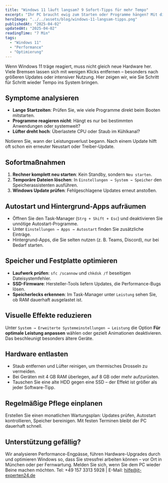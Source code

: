 ```yaml
---
title: "Windows 11 läuft langsam? 9 Sofort-Tipps für mehr Tempo"
excerpt: "Ihr PC braucht ewig zum Starten oder Programme hängen? Mit diesen Maßnahmen beschleunigen Sie Windows 11 nachhaltig."
heroImage: "../../assets/blog/windows-11-langsam-tipps.png"
publishedAt: "2025-04-02"
updatedAt: "2025-04-02"
readingTime: "7 Min"
tags:
  - "Windows 11"
  - "Performance"
  - "Optimierung"
---
```


Wenn Windows 11 träge reagiert, muss nicht gleich neue Hardware her. Viele Bremsen lassen sich mit wenigen Klicks entfernen – besonders nach größeren Updates oder intensiver Nutzung. Hier zeigen wir, wie Sie Schritt für Schritt wieder Tempo ins System bringen.

## Symptome analysieren

- **Lange Startzeiten**: Prüfen Sie, wie viele Programme direkt beim Booten mitstarten.
- **Programme reagieren nicht**: Hängt es nur bei bestimmten Anwendungen oder systemweit?
- **Lüfter dreht hoch**: Überlastete CPU oder Staub im Kühlkanal?

Notieren Sie, wann der Leistungsverlust begann. Nach einem Update hilft oft schon ein erneuter Neustart oder Treiber-Update.

## Sofortmaßnahmen

1. **Rechner komplett neu starten**: Kein Standby, sondern `Neu starten`.
2. **Temporäre Dateien löschen**: In `Einstellungen → System → Speicher` den Speicherassistenten ausführen.
3. **Windows Update prüfen**: Fehlgeschlagene Updates erneut anstoßen.

## Autostart und Hintergrund-Apps aufräumen

- Öffnen Sie den Task-Manager (`Strg + Shift + Esc`) und deaktivieren Sie unnötige Autostart-Programme.
- Unter `Einstellungen → Apps → Autostart` finden Sie zusätzliche Einträge.
- Hintergrund-Apps, die Sie selten nutzen (z. B. Teams, Discord), nur bei Bedarf starten.

## Speicher und Festplatte optimieren

- **Laufwerk prüfen**: `sfc /scannow` und `chkdsk /f` beseitigen Dateisystemfehler.
- **SSD-Firmware**: Hersteller-Tools liefern Updates, die Performance-Bugs lösen.
- **Speicherlecks erkennen**: Im Task-Manager unter `Leistung` sehen Sie, ob RAM dauerhaft ausgelastet ist.

## Visuelle Effekte reduzieren

Unter `System → Erweiterte Systemeinstellungen → Leistung` die Option **Für optimale Leistung anpassen** wählen oder gezielt Animationen deaktivieren. Das beschleunigt besonders ältere Geräte.

## Hardware entlasten

- Staub entfernen und Lüfter reinigen, um thermisches Drosseln zu vermeiden.
- Bei Geräten mit 4 GB RAM überlegen, auf 8 GB oder mehr aufzurüsten.
- Tauschen Sie eine alte HDD gegen eine SSD – der Effekt ist größer als jeder Software-Tipp.

## Regelmäßige Pflege einplanen

Erstellen Sie einen monatlichen Wartungsplan: Updates prüfen, Autostart kontrollieren, Speicher bereinigen. Mit festen Terminen bleibt der PC dauerhaft schnell.

## Unterstützung gefällig?

Wir analysieren Performance-Engpässe, führen Hardware-Upgrades durch und optimieren Windows so, dass Sie stressfrei arbeiten können – vor Ort in München oder per Fernwartung. Melden Sie sich, wenn Sie dem PC wieder Beine machen möchten. Tel: +49 157 3313 5928 | E-Mail: hilfe@it-experten24.de
